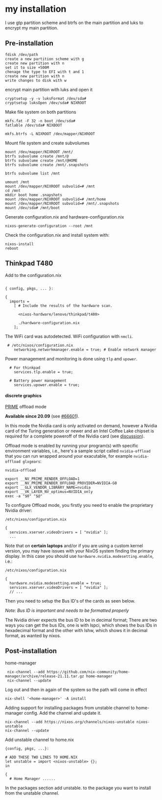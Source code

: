 # my installation

I use gtp partition scheme and btrfs on the main partition and luks to encrypt my main partition.

## Pre-installation

```
fdisk /dev/path
create a new partition scheme with g
create new partition with n
set it to size +500M
chenage the type to EFI with t and 1
create new partition with n
write changes to disk with w
```

encrypt main partition with luks and open it

```
cryptsetup -y -v luksFormat /dev/sda#
cryptsetup luksOpen /dev/sda# NIXROOT
```

Make file system on both partitions
```
mkfs.fat -F 32 -n boot /dev/sda#
fatlable /dev/sda# NIXBOOT

mkfs.btrfs -L NIXROOT /dev/mapper/NIXROOT
```

Mount file system and create subvolumes

```
mount /dev/mapper/NIXROOT /mnt/
btrfs subvolume create /mnt/@
btrfs subvolume create /mnt/@HOME
btrfs subvolume create /mnt/.snapshots

btrfs subvolume list /mnt

umount /mnt
mount /dev/mapper/NIXROOT subvolid=# /mnt
cd /mnt
mkdir boot home .snapshots
mount /dev/mapper/NIXROOT subvolid=# /mnt/home
mount /dev/mapper/NIXROOT subvolid=# /mnt/.snapshots
mount /dev/sda# /mnt/boot
```

Generate configuration.nix and hardware-configuration.nix

```
nixos-generate-configuration --root /mnt
```
Check the configuration.nix and install system with:

```
nixos-install
reboot
```
## Thinkpad T480

Add to the configuration.nix
```

{ config, pkgs, ... }:

{
  imports =
    [ # Include the results of the hardware scan.
      
      <nixos-hardware/lenovo/thinkpad/t480>
      
      ./hardware-configuration.nix
    ];
```

The WiFi card was autodetected. WiFi configuration with `nmcli`.
```
 # /etc/nixos/configuration.nix
    networking.networkmanager.enable = true; # Enable network manager
```

Power management and monitoring is done using `tlp` and `upower`.
```
  # For thinkpad
    services.tlp.enable = true;
    
  # Battery power management
    services.upower.enable = true;
```
#### discrete graphics 
[PRIME](https://discourse.nixos.org/t/cant-use-nvidia-prime-with-laptop/6767)
offload mode

**Available since 20.09** (see [#66601](https://github.com/NixOS/nixpkgs/pull/66601)).

In this mode the Nvidia card is only activated on demand, however a Nvidia card of the Turing generation or newer and an Intel Coffee Lake chipset is required for a complete poweroff of the Nvidia card (see [discussion](https://discourse.nixos.org/t/how-to-use-nvidia-prime-offload-to-run-the-x-server-on-the-integrated-board/9091/19?u=moritzschaefer)).

Offload mode is enabled by running your program(s) with specific environment variables, i.e., here's a sample script called `nvidia-offload` that you can run wrapped around your exacutable, for example `nvidia-offload glxgears`:

```
nvidia-offload
```

```
export __NV_PRIME_RENDER_OFFLOAD=1
export __NV_PRIME_RENDER_OFFLOAD_PROVIDER=NVIDIA-G0
export __GLX_VENDOR_LIBRARY_NAME=nvidia
export __VK_LAYER_NV_optimus=NVIDIA_only
exec -a "$0" "$@"
```

  
To configure Offload mode, you firstly you need to enable the proprietary Nvidia driver:

```
/etc/nixos/configuration.nix
```

```
{
  services.xserver.videoDrivers = [ "nvidia" ];
  ...

```
Note that on **certain laptops** and/or if you are using a custom kernel version, you may have issues with your NixOS system finding the primary display. In this case you should use `hardware.nvidia.modesetting.enable`, i.e.:


```
/etc/nixos/configuration.nix
```

 
```
{
  hardware.nvidia.modesetting.enable = true;
  services.xserver.videoDrivers = [ "nvidia" ];
  // ...
```

  
Then you need to setup the Bus ID's of the cards as seen below.

_Note: Bus ID is important and needs to be formatted properly_

The Nvidia driver expects the bus ID to be in decimal format; There are two ways you can get the bus IDs, one is with lspci, which shows the bus IDs in hexadecimal format and the other with lshw, which shows it in decimal format, as wanted by nixos.

## Post-installation

home-manager

```
 nix-channel --add https://github.com/nix-community/home-manager/archive/release-21.11.tar.gz home-manager
 nix-channel --update
 ```
 Log out and then in again of the system so the path will come in effect

 ```
 nix-shell '<home-manager>' -A install
 ```
Adding support for installing packages from unstable channel to home-manager config. Add the channel and update it.

```
nix-channel --add https://nixos.org/channels/nixos-unstable nixos-unstable
nix-channel --update
```

Add unstable channel to home.nix

```
{config, pkgs, ...}:

# ADD THESE TWO LINES TO HOME.NIX
let unstable = import <nixos-unstable> {};
in

{
  # Home Manager ......
```

In the packages section add unstable. to the package you want to install from the unstable channel.


